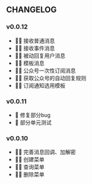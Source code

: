 ## CHANGELOG
### v0.0.12
- 🧑‍💻 接收普通消息
- 🧑‍💻 接收事件消息
- 🧑‍💻 被动回复用户消息
- 🧑‍💻 模板消息
- 🧑‍💻 公众号一次性订阅消息
- 🧑‍💻 获取公众号的自动回复规则
- 🧑‍💻 订阅通知选用模板
### v0.0.11
- 🐛 修复部分bug
- 🧟‍ 部分单元测试
### v0.0.10
- 🧑‍💻 完善消息回调、加解密
- 🧑‍💻 创建菜单
- 🧑‍💻 查询菜单
- 🧑‍💻 删除菜单